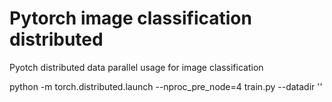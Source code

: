 # Pytorch image classification distributed

Pyotch distributed data parallel usage for image classification

python -m torch.distributed.launch --nproc_pre_node=4 train.py --datadir '' 